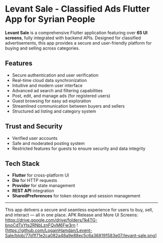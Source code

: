# Levant Sale - Classified Ads Flutter App for Syrian People

**Levant Sale** is a comprehensive Flutter application featuring over **65 UI screens**, fully integrated with backend APIs. Designed for classified advertisements, this app provides a secure and user-friendly platform for buying and selling across categories.

## Features

- Secure authentication and user verification
- Real-time cloud data synchronization
- Intuitive and modern user interface
- Advanced ad search and filtering capabilities
- Post, edit, and manage ads (for registered users)
- Guest browsing for easy ad exploration
- Streamlined communication between buyers and sellers
- Structured ad listing and category system

## Trust and Security

- Verified user accounts
- Safe and moderated posting system
- Restricted features for guests to ensure security and data integrity

## Tech Stack

- **Flutter** for cross-platform UI
- **Dio** for HTTP requests
- **Provider** for state management
- **REST API** integration
- **SharedPreferences** for token storage and session management

---

This app delivers a secure and seamless experience for users to buy, sell, and interact — all in one place.
APK Release and More UI Screens: https://drive.google.com/drive/folders/1k4TG-bnoCdTxYts2RNbLznFQvM6Fw3rn
![https://github.com/LogainHamdan/Levent-Sale/blob/77d1f71e2ca082a48a9e88ec5c6a368191583e07/levant-sale.png]
